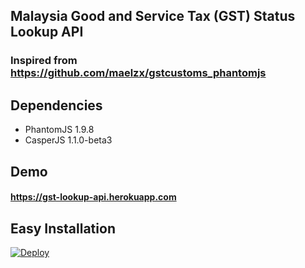 ## Malaysia Good and Service Tax (GST) Status Lookup API

### Inspired from https://github.com/maelzx/gstcustoms_phantomjs

## Dependencies
* PhantomJS 1.9.8
* CasperJS 1.1.0-beta3

## Demo
#### https://gst-lookup-api.herokuapp.com

## Easy Installation
[![Deploy](https://www.herokucdn.com/deploy/button.png)](https://heroku.com/deploy)
